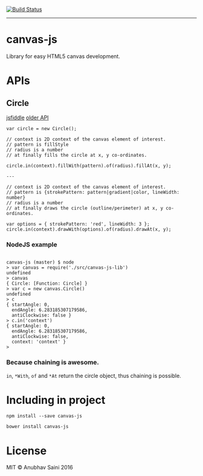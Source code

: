 [![Build Status](https://travis-ci.org/IAmAnubhavSaini/canvas-js.svg?branch=master)](https://travis-ci.org/IAmAnubhavSaini/canvas-js)

-----

# canvas-js

Library for easy HTML5 canvas development.

# APIs

## Circle

[jsfiddle](https://jsfiddle.net/jshacker/Lu3up6j0/) [older API](https://jsfiddle.net/jshacker/m218j45r/)

```
var circle = new Circle();

// context is 2D context of the canvas element of interest.
// pattern is fillStyle
// radius is a number
// at finally fills the circle at x, y co-ordinates.

circle.in(context).fillWith(pattern).of(radius).fillAt(x, y);

---

// context is 2D context of the canvas element of interest.
// pattern is {strokePattern: pattern|gradient|color, lineWidth: number}
// radius is a number
// at finally draws the circle (outline/perimeter) at x, y co-ordinates.

var options = { strokePattern: 'red', lineWidth: 3 };
circle.in(context).drawWith(options).of(radius).drawAt(x, y);

```

### NodeJS example

```

canvas-js (master) $ node
> var canvas = require('./src/canvas-js-lib')
undefined
> canvas
{ Circle: [Function: Circle] }
> var c = new canvas.Circle()
undefined
> c
{ startAngle: 0,
  endAngle: 6.283185307179586,
  antiClockwise: false }
> c.in('context')
{ startAngle: 0,
  endAngle: 6.283185307179586,
  antiClockwise: false,
  context: 'context' }
>

```

### Because chaining is awesome.

`in`, `*With`, `of` and `*At` return the circle object, thus chaining is possible.

# Including in project

```
npm install --save canvas-js

bower install canvas-js

```

# License

MIT &copy; Anubhav Saini 2016
